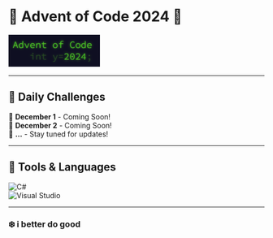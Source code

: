 # 🎄 Advent of Code 2024 🎅

![Advent of Code Banner](https://github.com/23og2704/AoC24/blob/master/resources/header.png) <!-- Replace with your custom banner -->

---

## 🚀 Daily Challenges
🎁 **December 1** - Coming Soon!  
🎁 **December 2** - Coming Soon!  
🎁 **...** - Stay tuned for updates!

---

## 🔧 Tools & Languages
![C#](https://img.shields.io/badge/C%23-%23239120.svg?style=for-the-badge&logo=c-sharp&logoColor=white)  
![Visual Studio](https://img.shields.io/badge/Visual%20Studio-5C2D91.svg?style=for-the-badge&logo=visual-studio&logoColor=white)

---

### ❄️ i better do good
